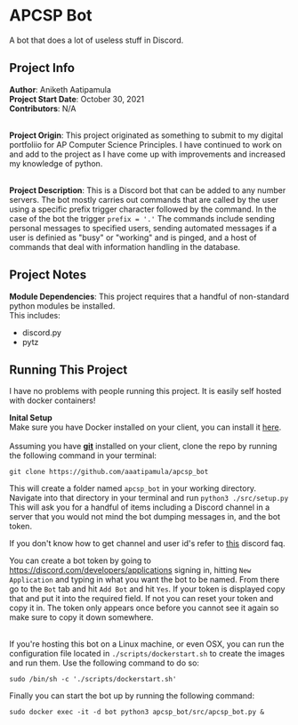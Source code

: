 # APCSP Bot

A bot that does a lot of useless stuff in Discord. 

## Project Info

**Author**: Aniketh Aatipamula <br>
**Project Start Date**: October 30, 2021 <br>
**Contributors**: N/A <br> <br>

**Project Origin**: This project originated as something to submit to my digital portfoliio for AP Computer Science Principles. I have continued to work on and add to the project as I have come up with improvements and increased my knowledge of python. <br> <br> 

**Project Description**: This is a Discord bot that can be added to any number servers. The bot mostly carries out commands that are called by the user using a specific prefix trigger character followed by the command. In the case of the bot the trigger `prefix = '.'`  The commands include sending personal messages to specified users, sending automated messages if a user is definied as "busy" or "working" and is pinged, and a host of commands that deal with information handling in the database.  

## Project Notes

**Module Dependencies**: This project requires that a handful of non-standard python modules be installed. <br>
This includes:
- discord.py
- pytz

## Running This Project 

I have no problems with people running this project. It is easily self hosted with docker containers!

**Inital Setup** <br> 
Make sure you have Docker installed on your client, you can install it [here](https://docs.docker.com/get-docker/). <br><br>
Assuming you have [**git**](https://git-scm.com/) installed on your client, clone the repo by running the following command in your terminal:

```
git clone https://github.com/aaatipamula/apcsp_bot
``` 

This will create a folder named `apcsp_bot` in your working directory. Navigate into that directory in your terminal and run `python3 ./src/setup.py` This will ask you for a handful of items including a Discord channel in a server that you would not mind the bot dumping messages in, and the bot token. <br>

If you don't know how to get channel and user id's refer to [this](https://support.discord.com/hc/en-us/articles/206346498-Where-can-I-find-my-User-Server-Message-ID-) discord faq. <br>

You can create a bot token by going to https://discord.com/developers/applications signing in, hitting `New Application` and typing in what you want the bot to be named. From there go to the `Bot` tab and hit `Add Bot` and hit `Yes`. If your token is displayed copy that and put it into the required field. If not you can reset your token and copy it in. The token only appears once before you cannot see it again so make sure to copy it down somewhere. <br><br>

If you're hosting this bot on a Linux machine, or even OSX, you can run the configuration file located in `./scripts/dockerstart.sh` to create the images and run them. Use the following command to do so:

```
sudo /bin/sh -c './scripts/dockerstart.sh'
```

Finally you can start the bot up by running the following command:

```
sudo docker exec -it -d bot python3 apcsp_bot/src/apcsp_bot.py &
```